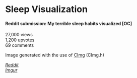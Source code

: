 # Sleep Visualization
#### Reddit submission: My terrible sleep habits visualized [OC]
 
27,000 views  
1,200 upvotes  
69 comments  

Image generated with the use of [CImg](http://cimg.eu/) (CImg.h)  

[_Reddit_](https://www.reddit.com/r/dataisbeautiful/comments/6jtxrn/my_terrible_sleep_habits_visualized_oc/)  
[_Imgur_](https://imgur.com/S1L4tOT)